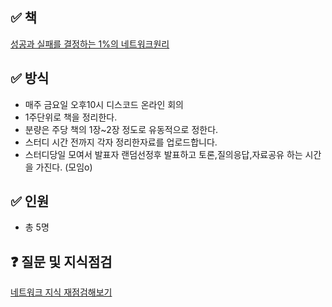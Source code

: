 ## ✅ 책
[성공과 실패를 결정하는 1%의 네트워크원리](http://www.yes24.com/Product/Goods/90640081)

## ✅ 방식
- 매주 금요일 오후10시 디스코드 온라인 회의
- 1주단위로 책을 정리한다.
- 분량은 주당 책의 1장~2장 정도로 유동적으로 정한다.
- 스터디 시간 전까지 각자 정리한자료를 업로드합니다.
- 스터디당일 모여서 발표자 랜덤선정후 발표하고 토론,질의응답,자료공유 하는 시간을 가진다. (모임o)

## ✅ 인원
- 총 5명

## ❓ 질문 및 지식점검

[네트워크 지식 재점검해보기](https://github.com/Stacked-Book/network/issues/new?assignees=&labels=&template=feature_request.md&title=)
